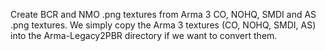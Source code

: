 Create BCR and NMO .png textures from Arma 3 CO, NOHQ, SMDI and AS .png textures.
We simply copy the Arma 3 textures (CO, NOHQ, SMDI, AS) into the Arma-Legacy2PBR directory if we want to convert them.







